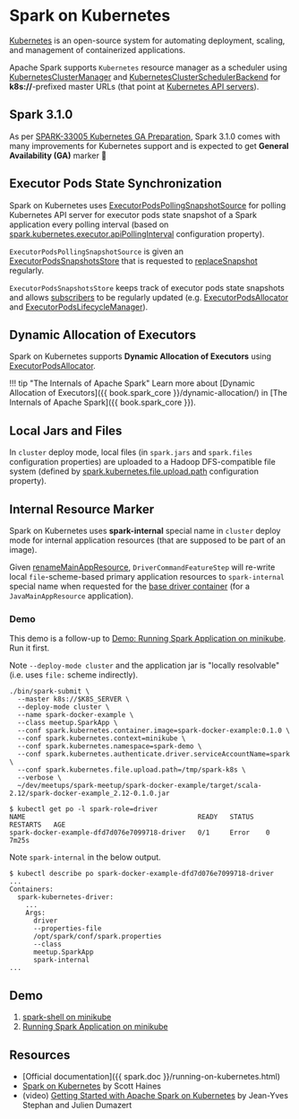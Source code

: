 # Spark on Kubernetes

[Kubernetes](https://kubernetes.io/) is an open-source system for automating deployment, scaling, and management of containerized applications.

Apache Spark supports `Kubernetes` resource manager as a scheduler using [KubernetesClusterManager](KubernetesClusterManager.md) and [KubernetesClusterSchedulerBackend](KubernetesClusterSchedulerBackend.md) for **k8s://**-prefixed master URLs (that point at [Kubernetes API servers](https://kubernetes.io/docs/concepts/overview/components/#kube-apiserver)).

## Spark 3.1.0

As per [SPARK-33005 Kubernetes GA Preparation](https://issues.apache.org/jira/browse/SPARK-33005), Spark 3.1.0 comes with many improvements for Kubernetes support and is expected to get **General Availability (GA)** marker 🎉

## Executor Pods State Synchronization

Spark on Kubernetes uses [ExecutorPodsPollingSnapshotSource](ExecutorPodsPollingSnapshotSource.md) for polling Kubernetes API server for executor pods state snapshot of a Spark application every polling interval (based on [spark.kubernetes.executor.apiPollingInterval](configuration-properties.md#spark.kubernetes.executor.apiPollingInterval) configuration property).

`ExecutorPodsPollingSnapshotSource` is given an [ExecutorPodsSnapshotsStore](ExecutorPodsSnapshotsStore.md) that is requested to [replaceSnapshot](ExecutorPodsSnapshotsStore.md#replaceSnapshot) regularly.

`ExecutorPodsSnapshotsStore` keeps track of executor pods state snapshots and allows [subscribers](ExecutorPodsSnapshotsStore.md#addSubscriber) to be regularly updated (e.g. [ExecutorPodsAllocator](ExecutorPodsAllocator.md) and [ExecutorPodsLifecycleManager](ExecutorPodsLifecycleManager.md)).

## Dynamic Allocation of Executors

Spark on Kubernetes supports **Dynamic Allocation of Executors** using [ExecutorPodsAllocator](ExecutorPodsAllocator.md).

!!! tip "The Internals of Apache Spark"
    Learn more about [Dynamic Allocation of Executors]({{ book.spark_core }}/dynamic-allocation/) in [The Internals of Apache Spark]({{ book.spark_core }}).

## Local Jars and Files

In `cluster` deploy mode, local files (in `spark.jars` and `spark.files` configuration properties) are uploaded to a Hadoop DFS-compatible file system (defined by [spark.kubernetes.file.upload.path](configuration-properties.md#spark.kubernetes.file.upload.path) configuration property).

## <span id="spark-internal"> Internal Resource Marker

Spark on Kubernetes uses **spark-internal** special name in `cluster` deploy mode for internal application resources (that are supposed to be part of an image).

Given [renameMainAppResource](KubernetesUtils.md#renameMainAppResource), `DriverCommandFeatureStep` will re-write local `file`-scheme-based primary application resources to `spark-internal` special name when requested for the [base driver container](DriverCommandFeatureStep.md#baseDriverContainer) (for a `JavaMainAppResource` application).

### <span id="spark-internal-demo"> Demo

This demo is a follow-up to [Demo: Running Spark Application on minikube](demo/running-spark-application-on-minikube.md). Run it first.

Note `--deploy-mode cluster` and the application jar is "locally resolvable" (i.e. uses `file:` scheme indirectly).

```text
./bin/spark-submit \
  --master k8s://$K8S_SERVER \
  --deploy-mode cluster \
  --name spark-docker-example \
  --class meetup.SparkApp \
  --conf spark.kubernetes.container.image=spark-docker-example:0.1.0 \
  --conf spark.kubernetes.context=minikube \
  --conf spark.kubernetes.namespace=spark-demo \
  --conf spark.kubernetes.authenticate.driver.serviceAccountName=spark \
  --conf spark.kubernetes.file.upload.path=/tmp/spark-k8s \
  --verbose \
  ~/dev/meetups/spark-meetup/spark-docker-example/target/scala-2.12/spark-docker-example_2.12-0.1.0.jar
```

```text
$ kubectl get po -l spark-role=driver
NAME                                           READY   STATUS   RESTARTS   AGE
spark-docker-example-dfd7d076e7099718-driver   0/1     Error    0          7m25s
```

Note `spark-internal` in the below output.

```text
$ kubectl describe po spark-docker-example-dfd7d076e7099718-driver
...
Containers:
  spark-kubernetes-driver:
    ...
    Args:
      driver
      --properties-file
      /opt/spark/conf/spark.properties
      --class
      meetup.SparkApp
      spark-internal
...
```

## Demo

1. [spark-shell on minikube](demo/spark-shell-on-minikube.md)
1. [Running Spark Application on minikube](demo/running-spark-application-on-minikube.md)

## Resources

* [Official documentation]({{ spark.doc }}/running-on-kubernetes.html)
* [Spark on Kubernetes](https://levelup.gitconnected.com/spark-on-kubernetes-3d822969f85b) by Scott Haines
* (video) [Getting Started with Apache Spark on Kubernetes](https://www.youtube.com/watch?v=xo7BIkFWQP4) by Jean-Yves Stephan and Julien Dumazert
